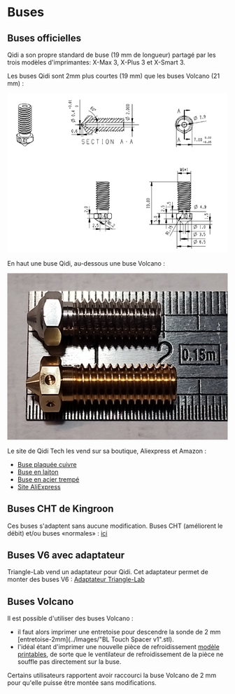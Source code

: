 # Buses

## Buses officielles

Qidi a son propre standard de buse (19 mm de longueur) partagé par les trois modèles d'imprimantes: X-Max 3, X-Plus 3 et X-Smart 3.

Les buses Qidi sont 2mm plus courtes (19 mm) que les buses Volcano (21 mm) :

![documentation qidi](../Images/xmax3-nozzle-size-diagram.png)

En haut une buse Qidi, au-dessous une buse Volcano :

![comparaison buses](../Images/comparaison-buses-xmax3-volcano.jpg)

Le site de Qidi Tech les vend sur sa boutique, Aliexpress et Amazon :
- [Buse plaquée cuivre](https://qidi3d.com/collections/x-max-3-accessories/products/x-max-3-x-plus-3-x-smart-3-copper-plated-nozzle)
- [Buse en laiton](https://qidi3d.com/products/x-max-3-x-plus-3-x-smart-3-brass-hot-end-1?variant=41573859786892)
- [Buse en acier trempé](https://qidi3d.com/products/x-max-3-x-plus-3-x-smart-3-hardened-steel-nozzle?variant=41521850384524)
- [Site AliExpress](https://fr.aliexpress.com/item/1005005476021622.html)

## Buses CHT de Kingroon

Ces buses s'adaptent sans aucune modification.
Buses CHT (améliorent le débit) et/ou buses «normales» : [ici](https://fr.aliexpress.com/item/1005006235068336.html)

## Buses V6 avec adaptateur

Triangle-Lab vend un adaptateur pour Qidi. Cet adaptateur permet de monter des buses V6 :
[Adaptateur Triangle-Lab](https://www.trianglelab.net/products/adapters-for-qidi-hotend?VariantsId=11364)

## Buses Volcano

Il est possible d'utiliser des buses Volcano :
- il faut alors imprimer une entretoise pour descendre la sonde de 2 mm [entretoise-2mm](../Images/"BL Touch Spacer v1".stl).
- l'idéal étant d'imprimer une nouvelle pièce de refroidissement [modèle printables](https://www.printables.com/fr/model/634938-qidi-x-smartplusmax-3-fan-duct-for-volcano-nozzle-/files), de sorte que le ventilateur
de refroidissement de la pièce ne souffle pas directement sur la buse.

Certains utilisateurs rapportent avoir raccourci la buse Volcano de 2 mm pour qu'elle puisse être montée sans modifications.

